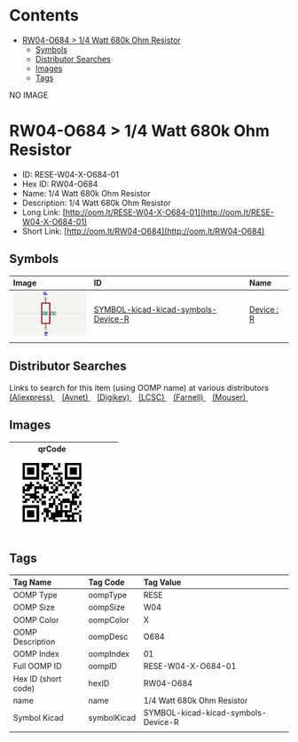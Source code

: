 



Contents
========

* [RW04-O684 > 1/4 Watt 680k Ohm Resistor](#rw04-o684--14-watt-680k-ohm-resistor)
	* [Symbols](#symbols)
	* [Distributor Searches](#distributor-searches)
	* [Images](#images)
	* [Tags](#tags)
  
NO IMAGE  
# RW04-O684 > 1/4 Watt 680k Ohm Resistor

- ID: RESE-W04-X-O684-01
- Hex ID: RW04-O684
- Name: 1/4 Watt 680k Ohm Resistor
- Description: 1/4 Watt 680k Ohm Resistor
- Long Link: [http://oom.lt/RESE-W04-X-O684-01](http://oom.lt/RESE-W04-X-O684-01)
- Short Link: [http://oom.lt/RW04-O684](http://oom.lt/RW04-O684)

## Symbols
  

|Image|ID|Name|
| :--- | :--- | :--- |
|[![](https://raw.githubusercontent.com/oomlout/oomlout_OOMP_eda_V2/main/SYMBOL/kicad/kicad-symbols/Device/R/image_140.png)](https://github.com/oomlout/oomlout_OOMP_eda_V2/tree/main/SYMBOL/kicad/kicad-symbols/Device/R/)|[SYMBOL-kicad-kicad-symbols-Device-R](https://github.com/oomlout/oomlout_OOMP_eda_V2/tree/main/SYMBOL/kicad/kicad-symbols/Device/R/)|[Device : R](https://github.com/oomlout/oomlout_OOMP_eda_V2/tree/main/SYMBOL/kicad/kicad-symbols/Device/R/)|
||||

## Distributor Searches
  
Links to search for this item (using OOMP name) at various distributors  
[(Aliexpress) ](https://www.aliexpress.com/wholesale?SearchText=11171/4+Watt+680k+Ohm+Resistor)&nbsp;&nbsp;&nbsp;[(Avnet) ](https://www.avnet.com/shop/us/search/1/4+Watt+680k+Ohm+Resistor)&nbsp;&nbsp;&nbsp;[(Digikey) ](https://www.digikey.co.uk/en/products/result?s=1/4+Watt+680k+Ohm+Resistor)&nbsp;&nbsp;&nbsp;[(LCSC) ](https://www.lcsc.com/search?q=1/4+Watt+680k+Ohm+Resistor)&nbsp;&nbsp;&nbsp;[(Farnell) ](https://uk.farnell.com/search?st=1/4+Watt+680k+Ohm+Resistor)&nbsp;&nbsp;&nbsp;[(Mouser) ](https://www.mouser.com/c/?q=1/4+Watt+680k+Ohm+Resistor)&nbsp;&nbsp;&nbsp;
## Images
  

|qrCode<br>[![](https://raw.githubusercontent.com/oomlout/oomlout_OOMP_parts_V2/main/RESE/W04/X/O684/01/qrCode_140.png)](https://github.com/oomlout/oomlout_OOMP_parts_V2/tree/main/RESE/W04/X/O684/01/qrCode.png)||||
| :---: | :---: | :---: | :---: |

## Tags
  

|Tag Name|Tag Code|Tag Value|
| :--- | :--- | :--- |
|OOMP Type|oompType|RESE|
|OOMP Size|oompSize|W04|
|OOMP Color|oompColor|X|
|OOMP Description|oompDesc|O684|
|OOMP Index|oompIndex|01|
|Full OOMP ID|oompID|RESE-W04-X-O684-01|
|Hex ID (short code)|hexID|RW04-O684|
|name|name|1/4 Watt 680k Ohm Resistor|
|Symbol Kicad|symbolKicad|SYMBOL-kicad-kicad-symbols-Device-R|
||||
